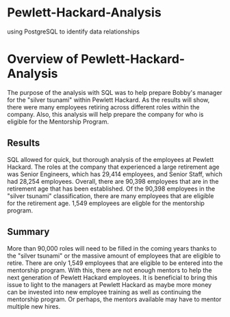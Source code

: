 # Pewlett-Hackard-Analysis
using PostgreSQL to identify data relationships

# Overview of Pewlett-Hackard-Analysis
The purpose of the analysis with SQL was to help prepare Bobby's manager for the "silver tsunami" within Pewlett Hackard. As the results will show, there were many employees retiring across different roles within the company. Also, this analysis will help prepare the company for who is eligible for the Mentorship Program. 

## Results
SQL allowed for quick, but thorough analysis of the employees at Pewlett Hackard. The roles at the company that experienced a large retirement age was Senior Engineers, which has 29,414 employees, and Senior Staff, which had 28,254 employees. Overall, there are 90,398 employees that are in the retirement age that has been established. Of the 90,398 employees in the "silver tsunami" classification, there are many employees that are eligible for the retirement age. 1,549 employees are eligble for the mentorship program. 

## Summary
More than 90,000 roles will need to be filled in the coming years thanks to the "silver tsunami" or the massive amount of employees that are eligible to retire. There are only 1,549 employees that are eligible to be entered into the mentorship program. With this, there are not enough mentors to help the next generation of Pewlett Hackard employees. It is beneficial to bring this issue to light to the managers at Pewlett Hackard as maybe more money can be invested into new employee training as well as continuing the mentorship program. Or perhaps, the mentors available may have to mentor multiple new hires. 
